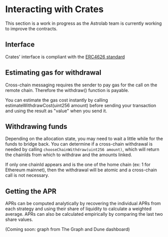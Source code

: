 # Interacting with Crates

This section is a work in progress as the Astrolab team is currently working to improve the contracts.

## Interface

Crates' interface is compliant with the [ERC4626 standard](https://docs.openzeppelin.com/contracts/4.x/api/token/erc20#ERC4626)

## Estimating gas for withdrawal

Cross-chain messaging requires the sender to pay gas for the call on the remote chain. Therefore the withdraw() function is payable.

You can estimate the gas cost instantly by calling estimateWithdrawCost(uint256 amount) before sending your transaction and using the result as "value" when you send it.

## Withdrawing funds

Depending on the allocation state, you may need to wait a little while for the funds to bridge back. You can determine if a cross-chain withdrawal is needed by calling `chooseChainWithdraw(uint256 amount)`, which will return the chainIds from which to withdraw and the amounts linked.

If only one chainId appears and is the one of the home chain (ex: 1 for Ethereum mainnet), then the withdrawal will be atomic and a cross-chain call is not necessary.

## Getting the APR

APRs can be computed analytically by recovering the individual APRs from each strategy and using their share of liquidity to calculate a weighted average. APRs can also be calculated empirically by comparing the last two share values.

(Coming soon: graph from The Graph and Dune dashboard)
